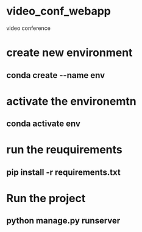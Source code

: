 # video_conf_webapp
video conference 

# create new environment 
## conda create --name env

# activate the environemtn 
## conda activate env

# run the reuquirements 
## pip install -r requirements.txt

# Run the project 
## python manage.py runserver

[^1]: My reference.
asdf

